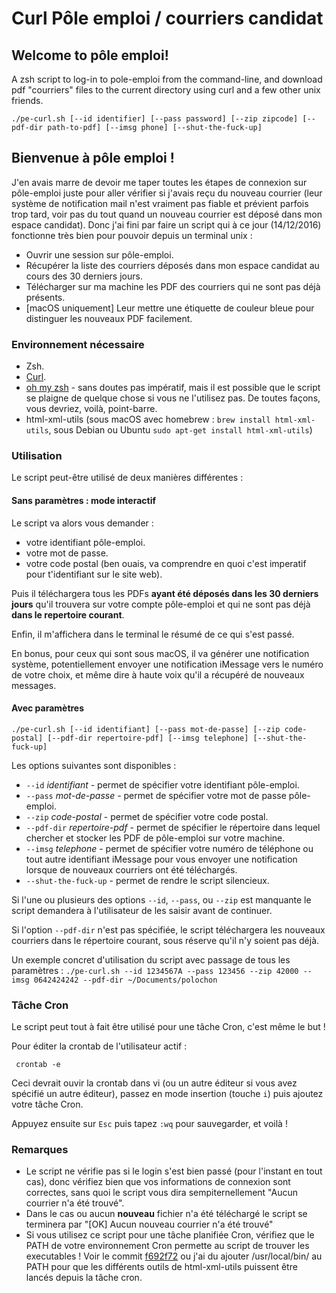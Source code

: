 # Curl Pôle emploi / courriers candidat

## Welcome to pôle emploi!
A zsh script to log-in to pole-emploi from the command-line, and download pdf "courriers" files to the current directory using curl and a few other unix friends.

`./pe-curl.sh [--id identifier] [--pass password] [--zip zipcode] [--pdf-dir path-to-pdf] [--imsg phone] [--shut-the-fuck-up]`

## Bienvenue à pôle emploi !
J'en avais marre de devoir me taper toutes les étapes de connexion sur pôle-emploi juste pour aller vérifier si j'avais reçu du nouveau courrier (leur système de notification mail n'est vraiment pas fiable et prévient parfois trop tard, voir pas du tout quand un nouveau courrier est déposé dans mon espace candidat).
Donc j'ai fini par faire un script qui à ce jour (14/12/2016) fonctionne très bien pour pouvoir depuis un terminal unix :
- Ouvrir une session sur pôle-emploi.
- Récupérer la liste des courriers déposés dans mon espace candidat au cours des 30 derniers jours.
- Télécharger sur ma machine les PDF des courriers qui ne sont pas déjà présents.
- [macOS uniquement] Leur mettre une étiquette de couleur bleue pour distinguer les nouveaux PDF facilement.

### Environnement nécessaire
- Zsh.
- [Curl](https://curl.haxx.se).
- [oh my zsh](http://ohmyz.sh/) - sans doutes pas impératif, mais il est possible que le script se plaigne de quelque chose si vous ne l'utilisez pas. De toutes façons, vous devriez, voilà, point-barre.
- html-xml-utils (sous macOS avec homebrew : `brew install html-xml-utils`, sous Debian ou Ubuntu `sudo apt-get install html-xml-utils`)

### Utilisation
Le script peut-être utilisé de deux manières différentes :

#### Sans paramètres : mode interactif
Le script va alors vous demander :
- votre identifiant pôle-emploi.
- votre mot de passe.
- votre code postal (ben ouais, va comprendre en quoi c'est imperatif pour t'identifiant sur le site web).

Puis il téléchargera tous les PDFs **ayant été déposés dans les 30 derniers jours** qu'il trouvera sur votre compte pôle-emploi et qui ne sont pas déjà **dans le repertoire courant**.

Enfin, il m'affichera dans le terminal le résumé de ce qui s'est passé.

En bonus, pour ceux qui sont sous macOS, il va générer une notification système, potentiellement envoyer une notification iMessage vers le numéro de votre choix, et même dire à haute voix qu'il a récupéré de nouveaux messages.

#### Avec paramètres
`./pe-curl.sh [--id identifiant] [--pass mot-de-passe] [--zip code-postal] [--pdf-dir repertoire-pdf] [--imsg telephone] [--shut-the-fuck-up]`

Les options suivantes sont disponibles :
- `--id` _identifiant_ - permet de spécifier votre identifiant pôle-emploi.
- `--pass` _mot-de-passe_ - permet de spécifier votre mot de passe pôle-emploi.
- `--zip` _code-postal_ - permet de spécifier votre code postal.
- `--pdf-dir` _repertoire-pdf_ - permet de spécifier le répertoire dans lequel chercher et stocker les PDF de pôle-emploi sur votre machine.
- `--imsg` _telephone_ - permet de spécifier votre numéro de téléphone ou tout autre identifiant iMessage pour vous envoyer une notification lorsque de nouveaux courriers ont été téléchargés.
- `--shut-the-fuck-up` - permet de rendre le script silencieux.

Si l'une ou plusieurs des options `--id`, `--pass`, ou `--zip` est manquante le script demandera à l'utilisateur de les saisir avant de continuer.

Si l'option `--pdf-dir` n'est pas spécifiée, le script téléchargera les nouveaux courriers dans le répertoire courant, sous réserve qu'il n'y soient pas déjà.

Un exemple concret d'utilisation du script avec passage de tous les paramètres :
`./pe-curl.sh --id 1234567A --pass 123456 --zip 42000 --imsg 0642424242 --pdf-dir ~/Documents/polochon`

### Tâche Cron
Le script peut tout à fait être utilisé pour une tâche Cron, c'est même le but !

Pour éditer la crontab de l'utilisateur actif :
```shell
 crontab -e
```
Ceci devrait ouvir la crontab dans vi (ou un autre éditeur si vous avez spécifié un autre éditeur), passez en mode insertion (touche `i`) puis ajoutez votre tâche Cron.

Appuyez ensuite sur `Esc` puis tapez `:wq` pour sauvegarder, et voilà !

### Remarques
- Le script ne vérifie pas si le login s'est bien passé (pour l'instant en tout cas), donc vérifiez bien que vos informations de connexion sont correctes, sans quoi le script vous dira sempiternellement "Aucun courrier n'a été trouvé".
- Dans le cas ou aucun **nouveau** fichier n'a été téléchargé le script se terminera par "[OK] Aucun nouveau courrier n'a été trouvé"
- Si vous utilisez ce script pour une tâche planifiée Cron, vérifiez que le PATH de votre environnement Cron permette au script de trouver les executables ! Voir le commit [f692f72](https://github.com/daformat/curl-pole-emploi-courriers-candidat/commit/f692f728e7ade219893b4692421118f878b4df8c) ou j'ai du ajouter /usr/local/bin/ au PATH pour que les différents outils de html-xml-utils puissent être lancés depuis la tâche cron.
